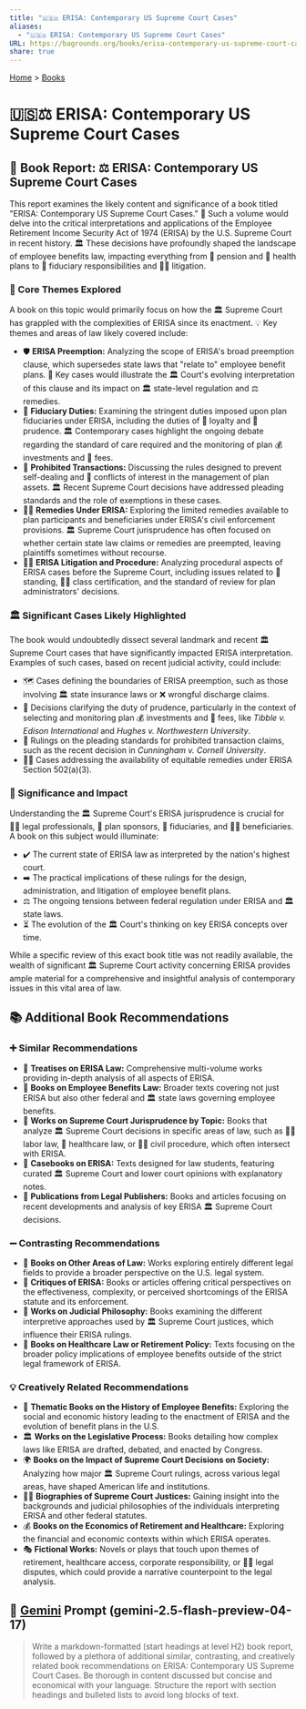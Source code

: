 ```yaml
---
title: "🇺🇸⚖️ ERISA: Contemporary US Supreme Court Cases"
aliases:
  - "🇺🇸⚖️ ERISA: Contemporary US Supreme Court Cases"
URL: https://bagrounds.org/books/erisa-contemporary-us-supreme-court-cases
share: true
---
```

[Home](../index.md) > [Books](./index.md)  
# 🇺🇸⚖️ ERISA: Contemporary US Supreme Court Cases  
## 📖 Book Report: ⚖️ ERISA: Contemporary US Supreme Court Cases  
  
This report examines the likely content and significance of a book titled "ERISA: Contemporary US Supreme Court Cases." 📖 Such a volume would delve into the critical interpretations and applications of the Employee Retirement Income Security Act of 1974 (ERISA) by the U.S. Supreme Court in recent history. 🏛️ These decisions have profoundly shaped the landscape of employee benefits law, impacting everything from 👴 pension and 🏥 health plans to 💼 fiduciary responsibilities and 👨‍⚖️ litigation.  
  
### 🔑 Core Themes Explored  
  
A book on this topic would primarily focus on how the 🏛️ Supreme Court has grappled with the complexities of ERISA since its enactment. 💡 Key themes and areas of law likely covered include:  
  
* 🛡️ **ERISA Preemption:** Analyzing the scope of ERISA's broad preemption clause, which supersedes state laws that "relate to" employee benefit plans. 📜 Key cases would illustrate the 🏛️ Court's evolving interpretation of this clause and its impact on 🏛️ state-level regulation and ⚖️ remedies.  
* 🤝 **Fiduciary Duties:** Examining the stringent duties imposed upon plan fiduciaries under ERISA, including the duties of 🫡 loyalty and 🧠 prudence. 🏛️ Contemporary cases highlight the ongoing debate regarding the standard of care required and the monitoring of plan 💰 investments and 🧾 fees.  
* 🚫 **Prohibited Transactions:** Discussing the rules designed to prevent self-dealing and 🤼 conflicts of interest in the management of plan assets. 🏛️ Recent Supreme Court decisions have addressed pleading standards and the role of exemptions in these cases.  
* 🧑‍⚕️ **Remedies Under ERISA:** Exploring the limited remedies available to plan participants and beneficiaries under ERISA's civil enforcement provisions. 🏛️ Supreme Court jurisprudence has often focused on whether certain state law claims or remedies are preempted, leaving plaintiffs sometimes without recourse.  
* 👨‍⚖️ **ERISA Litigation and Procedure:** Analyzing procedural aspects of ERISA cases before the Supreme Court, including issues related to 🧍 standing, 👨‍⚖️ class certification, and the standard of review for plan administrators' decisions.  
  
### 🏛️ Significant Cases Likely Highlighted  
  
The book would undoubtedly dissect several landmark and recent 🏛️ Supreme Court cases that have significantly impacted ERISA interpretation. Examples of such cases, based on recent judicial activity, could include:  
  
* 🗺️ Cases defining the boundaries of ERISA preemption, such as those involving 🏛️ state insurance laws or ❌ wrongful discharge claims.  
* 🧠 Decisions clarifying the duty of prudence, particularly in the context of selecting and monitoring plan 💰 investments and 🧾 fees, like *Tibble v. Edison International* and *Hughes v. Northwestern University*.  
* 📜 Rulings on the pleading standards for prohibited transaction claims, such as the recent decision in *Cunningham v. Cornell University*.  
* 🧑‍⚖️ Cases addressing the availability of equitable remedies under ERISA Section 502(a)(3).  
  
### 💯 Significance and Impact  
  
Understanding the 🏛️ Supreme Court's ERISA jurisprudence is crucial for 👨‍⚖️ legal professionals, 🏢 plan sponsors, 💼 fiduciaries, and 🧑‍⚕️ beneficiaries. A book on this subject would illuminate:  
  
* ✔️ The current state of ERISA law as interpreted by the nation's highest court.  
* ➡️ The practical implications of these rulings for the design, administration, and litigation of employee benefit plans.  
* ⚖️ The ongoing tensions between federal regulation under ERISA and 🏛️ state laws.  
* ⏳ The evolution of the 🏛️ Court's thinking on key ERISA concepts over time.  
  
While a specific review of this exact book title was not readily available, the wealth of significant 🏛️ Supreme Court activity concerning ERISA provides ample material for a comprehensive and insightful analysis of contemporary issues in this vital area of law.  
  
## 📚 Additional Book Recommendations  
  
### ➕ Similar Recommendations  
  
* 📖 **Treatises on ERISA Law:** Comprehensive multi-volume works providing in-depth analysis of all aspects of ERISA.  
* 📖 **Books on Employee Benefits Law:** Broader texts covering not just ERISA but also other federal and 🏛️ state laws governing employee benefits.  
* 📖 **Works on Supreme Court Jurisprudence by Topic:** Books that analyze 🏛️ Supreme Court decisions in specific areas of law, such as 🧑‍💼 labor law, 🏥 healthcare law, or 👨‍⚖️ civil procedure, which often intersect with ERISA.  
* 📖 **Casebooks on ERISA:** Texts designed for law students, featuring curated 🏛️ Supreme Court and lower court opinions with explanatory notes.  
* 📰 **Publications from Legal Publishers:** Books and articles focusing on recent developments and analysis of key ERISA 🏛️ Supreme Court decisions.  
  
### ➖ Contrasting Recommendations  
  
* 📖 **Books on Other Areas of Law:** Works exploring entirely different legal fields to provide a broader perspective on the U.S. legal system.  
* 🤔 **Critiques of ERISA:** Books or articles offering critical perspectives on the effectiveness, complexity, or perceived shortcomings of the ERISA statute and its enforcement.  
* 🧠 **Works on Judicial Philosophy:** Books examining the different interpretive approaches used by 🏛️ Supreme Court justices, which influence their ERISA rulings.  
* 📖 **Books on Healthcare Law or Retirement Policy:** Texts focusing on the broader policy implications of employee benefits outside of the strict legal framework of ERISA.  
  
### 💡 Creatively Related Recommendations  
  
* 📜 **Thematic Books on the History of Employee Benefits:** Exploring the social and economic history leading to the enactment of ERISA and the evolution of benefit plans in the U.S.  
* 🏛️ **Works on the Legislative Process:** Books detailing how complex laws like ERISA are drafted, debated, and enacted by Congress.  
* 🌍 **Books on the Impact of Supreme Court Decisions on Society:** Analyzing how major 🏛️ Supreme Court rulings, across various legal areas, have shaped American life and institutions.  
* 🧑‍⚖️ **Biographies of Supreme Court Justices:** Gaining insight into the backgrounds and judicial philosophies of the individuals interpreting ERISA and other federal statutes.  
* 💰 **Books on the Economics of Retirement and Healthcare:** Exploring the financial and economic contexts within which ERISA operates.  
* 🎭 **Fictional Works:** Novels or plays that touch upon themes of retirement, healthcare access, corporate responsibility, or 👨‍⚖️ legal disputes, which could provide a narrative counterpoint to the legal analysis.  
  
## 💬 [Gemini](../software/gemini.md) Prompt (gemini-2.5-flash-preview-04-17)  
> Write a markdown-formatted (start headings at level H2) book report, followed by a plethora of additional similar, contrasting, and creatively related book recommendations on ERISA: Contemporary US Supreme Court Cases. Be thorough in content discussed but concise and economical with your language. Structure the report with section headings and bulleted lists to avoid long blocks of text.